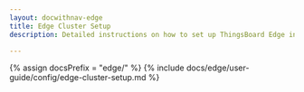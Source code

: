 ```yaml
---
layout: docwithnav-edge
title: Edge Cluster Setup
description: Detailed instructions on how to set up ThingsBoard Edge in a cluster

---
```

{% assign docsPrefix = "edge/" %}
{% include docs/edge/user-guide/config/edge-cluster-setup.md %}